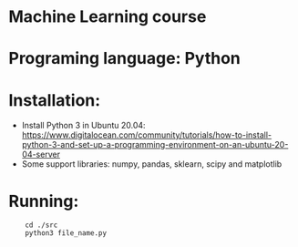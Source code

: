 # Machine Learning course

# Programing language: Python

# Installation:
- Install Python 3 in Ubuntu 20.04: https://www.digitalocean.com/community/tutorials/how-to-install-python-3-and-set-up-a-programming-environment-on-an-ubuntu-20-04-server
- Some support libraries: numpy, pandas, sklearn, scipy and matplotlib

# Running:
        cd ./src
        python3 file_name.py
